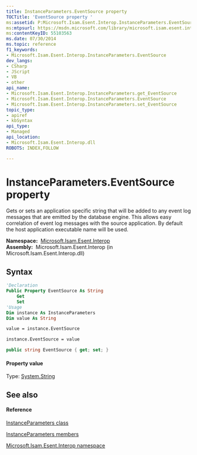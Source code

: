 ```yaml
---
title: InstanceParameters.EventSource property 
TOCTitle: 'EventSource property '
ms:assetid: P:Microsoft.Isam.Esent.Interop.InstanceParameters.EventSource
ms:mtpsurl: https://msdn.microsoft.com/library/microsoft.isam.esent.interop.instanceparameters.eventsource(v=EXCHG.10)
ms:contentKeyID: 55103563
ms.date: 07/30/2014
ms.topic: reference
f1_keywords:
- Microsoft.Isam.Esent.Interop.InstanceParameters.EventSource
dev_langs:
- CSharp
- JScript
- VB
- other
api_name: 
- Microsoft.Isam.Esent.Interop.InstanceParameters.get_EventSource
- Microsoft.Isam.Esent.Interop.InstanceParameters.EventSource
- Microsoft.Isam.Esent.Interop.InstanceParameters.set_EventSource
topic_type: 
- apiref
- kbSyntax
api_type: 
- Managed
api_location: 
- Microsoft.Isam.Esent.Interop.dll
ROBOTS: INDEX,FOLLOW

---
```


# InstanceParameters.EventSource property

Gets or sets an application specific string that will be added to any event log messages that are emitted by the database engine. This allows easy correlation of event log messages with the source application. By default the host application executable name will be used.

**Namespace:**  [Microsoft.Isam.Esent.Interop](./microsoft.isam.esent.interop-namespace.md)  
**Assembly:**  Microsoft.Isam.Esent.Interop (in Microsoft.Isam.Esent.Interop.dll)

## Syntax

``` vb
'Declaration
Public Property EventSource As String
    Get
    Set
'Usage
Dim instance As InstanceParameters
Dim value As String

value = instance.EventSource

instance.EventSource = value
```

``` csharp
public string EventSource { get; set; }
```

#### Property value

Type: [System.String](/dotnet/api/system.string)  

## See also

#### Reference

[InstanceParameters class](./instanceparameters-class.md)

[InstanceParameters members](./instanceparameters-members.md)

[Microsoft.Isam.Esent.Interop namespace](./microsoft.isam.esent.interop-namespace.md)